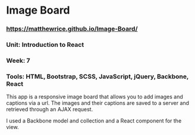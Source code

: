 # Image Board
### https://matthewrice.github.io/Image-Board/
### Unit: Introduction to React
### Week: 7
### Tools: HTML, Bootstrap, SCSS, JavaScript, jQuery, Backbone, React

This app is a responsive image board that allows you to add images and captions via a url. The images and their captions are saved to a server and retrieved through an AJAX request.

I used a Backbone model and collection and a React component for the view.
